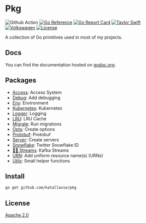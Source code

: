 # Pkg

![Github Action](https://github.com/katallaxie/pkg/workflows/main/badge.svg)
[![Go Reference](https://pkg.go.dev/badge/github.com/katallaxie/pkg.svg)](https://pkg.go.dev/github.com/katallaxie/pkg)
[![Go Report Card](https://goreportcard.com/badge/github.com/katallaxie/pkg)](https://goreportcard.com/report/github.com/katallaxie/pkg)
[![Taylor Swift](https://img.shields.io/badge/secured%20by-taylor%20swift-brightgreen.svg)](https://twitter.com/SwiftOnSecurity)
[![Volkswagen](https://auchenberg.github.io/volkswagen/volkswargen_ci.svg?v=1)](https://github.com/auchenberg/volkswagen)
[![License](https://img.shields.io/badge/License-Apache%202.0-blue.svg)](https://opensource.org/licenses/Apache-2.0)

A collection of Go primitives used in most of my projects.

## Docs

You can find the documentation hosted on [godoc.org](https://godoc.org/github.com/katallaxie/pkg).

## Packages

* [Access](https://github.com/katallaxie/pkg/tree/main/access): Access System
* [Debug](https://github.com/katallaxie/pkg/tree/main/debug): Add debugging
* [Env](https://github.com/katallaxie/pkg/tree/main/env): Environment
* [Kubernetes](https://github.com/katallaxie/pkg/tree/main/k8s): Kubernetes
* [Logger](https://github.com/katallaxie/pkg/tree/main/logger): Logging
* [LRU](https://github.com/katallaxie/pkg/tree/main/lru): LRU Cache
* [Migrate](https://github.com/katallaxie/pkg/tree/main/migrate): Run migrations
* [Opts](https://github.com/katallaxie/pkg/tree/main/opts): Create options
* [Protobuf](https://github.com/katallaxie/pkg/tree/main/proto): Protobuf
* [Server](https://github.com/katallaxie/pkg/tree/main/server): Create servers
* [Snowflake](https://github.com/katallaxie/pkg/tree/main/snowflake): Twitter Snowflake ID
* [:surfing_woman: Streams](https://github.com/katallaxie/streams): Kafka Streams
* [URN](https://github.com/katallaxie/pkg/tree/main/urn): Add uniform resource name(s) (URNs)
* [Utils](https://github.com/katallaxie/pkg/tree/main/utils): Small helper functions

## Install

```bash
go get github.com/katallaxie/pkg
```

## License

[Apache 2.0](/LICENSE)
